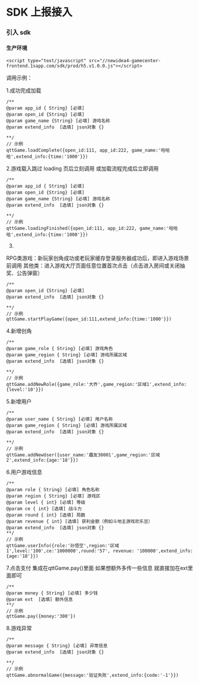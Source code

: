 # SDK 上报接入


### 引入 sdk

#### 生产环境 

```
<script type="text/javascript" src="//newidea4-gamecenter-frontend.1sapp.com/sdk/prod/h5.v1.0.0.js"></script>
```

调用示例：

 1.成功完成加载
 ```
/**
@param app_id { String} [必填]
@param open_id {String} [必填]
@param game_name {String} [必填] 游戏名称
@param extend_info  [选填] json对象 {}

**/
// 示例
qttGame.loadComplete({open_id:111, app_id:222, game_name:'哈哈哈',extend_info:{time:'1000'}})
```

 2.游戏载入跳过 loading 页后立刻调用 或加载流程完成后立即调用
 ```
/**
@param app_id { String} [必填]
@param open_id {String} [必填]
@param game_name {String} [必填] 游戏名称
@param extend_info  [选填] json对象 {}

**/
// 示例
qttGame.loadingFinished({open_id:111, app_id:222, game_name:'哈哈哈',extend_info:{time:'1000'}})
```

 3.
 RPG类游戏：新玩家创角成功或老玩家缓存登录服务器成功后，即进入游戏场景前调用
 其他类：进入游戏大厅页面任意位置首次点击（点击进入房间或关闭抽奖、公告弹窗）
 ```
/**
@param open_id {String} [必填]
@param extend_info  [选填] json对象 {}

**/
// 示例
qttGame.startPlayGame({open_id:111,extend_info:{time:'1000'}})
```


4.新增创角

```
/**
@param game_role { String} [必填] 游戏角色
@param game_region { String} [必填] 游戏所属区域
@param extend_info  [选填] json对象 {}

**/
// 示例
qttGame.addNewRole({game_role:'大乔',game_region:'区域1',extend_info:{level:'10'}})
```

5.新增用户

```
/**
@param user_name { String} [必填] 用户名称
@param game_region { String} [必填] 游戏所属区域
@param extend_info  [选填] json对象 {}

**/
// 示例
qttGame.addNewUser({user_name:'趣友30001',game_region:'区域2',extend_info:{age:'18'}})
```

6.用户游戏信息

```
/**
@param role { String} [必填] 角色名称
@param region { String} [必填] 游戏区
@param level { int} [必填] 等级
@param ce { int} [选填] 战斗力
@param round { int} [选填] 局数
@param revenue { int} [选填] 获利金额（例如斗地主游戏欢乐豆）
@param extend_info  [选填] json对象 {}
**/
// 示例
qttGame.userInfo({role:'孙悟空',region:'区域1',level:'100',ce:'1000000',round:'57', revenue: '100000',extend_info:{age:'18'}})
```
7.点击支付 集成在qttGame.pay()里面  如果想额外多传一些信息 就直接加在ext里面即可
```
/**
@param money { String} [必填] 多少钱
@param ext  [选填] 额外信息
**/
// 示例
qttGame.pay({money:'300'})

```

8.游戏异常

```
/**
@param message { String} [必填] 异常信息
@param extend_info  [选填] json对象 {}

**/
// 示例
qttGame.abnormalGame({message:'验证失败',extend_info:{code:'-1'}})
```
